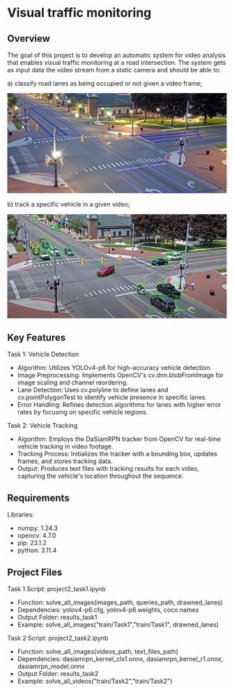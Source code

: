 # Visual traffic monitoring
 
## Overview
The goal of this project is to develop an automatic system for video analysis that enables
visual traffic monitoring at a road intersection. The system gets as input data
the video stream from a static camera and should be able to: 

a) classify road lanes as being
occupied or not given a video frame; 

![Project Logo](02.png)


b) track a specific vehicle in a given video;

![Project Logo](01.png)

## Key Features
Task 1: Vehicle Detection
 - Algorithm: Utilizes YOLOv4-p6 for high-accuracy vehicle detection.
 - Image Preprocessing: Implements OpenCV's cv.dnn.blobFromImage for image scaling and channel reordering.
 - Lane Detection: Uses cv.polyline to define lanes and cv.pointPolygonTest to identify vehicle presence in specific lanes.
 - Error Handling: Refines detection algorithms for lanes with higher error rates by focusing on specific vehicle regions.
   
Task 2: Vehicle Tracking
 - Algorithm: Employs the DaSiamRPN tracker from OpenCV for real-time vehicle tracking in video footage.
 - Tracking Process: Initializes the tracker with a bounding box, updates frames, and stores tracking data.
 - Output: Produces text files with tracking results for each video, capturing the vehicle's location throughout the sequence.

## Requirements
Libraries:
 - numpy: 1.24.3
 - opencv: 4.7.0
 - pip: 23.1.2
 - python: 3.11.4

## Project Files
Task 1 Script: project2_task1.ipynb
 - Function: solve_all_images(images_path, queries_path, drawned_lanes)
 - Dependencies: yolov4-p6.cfg, yolov4-p6.weights, coco.names
 - Output Folder: results_task1
 - Example: solve_all_images("train/Task1","train/Task1", drawned_lanes)

Task 2 Script: project2_task2.ipynb
 - Function: solve_all_images(videos_path, text_files_path)
 - Dependencies: dasiamrpn_kernel_cls1.onnx, dasiamrpn_kernel_r1.onnx, dasiamrpn_model.onnx
 - Output Folder: results_task2
 - Example: solve_all_videos("train/Task2","train/Task2")
